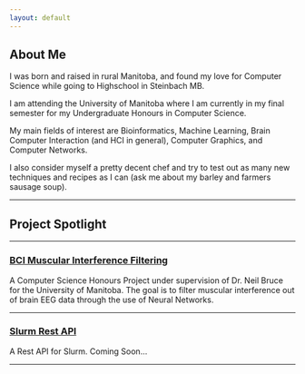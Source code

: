 ```yaml
---
layout: default
---
```


## About Me

I was born and raised in rural Manitoba, and found my love for Computer Science while going to Highschool in Steinbach MB. 

I am attending the University of Manitoba where I am currently in my final semester for my Undergraduate Honours in Computer Science.

My main fields of interest are Bioinformatics, Machine Learning, Brain Computer Interaction (and HCI in general), Computer Graphics, and Computer Networks. 

I also consider myself a pretty decent chef and try to test out as many new techniques and recipes as I can (ask me about my barley and farmers sausage soup).

---

## Project Spotlight

---

### [BCI Muscular Interference Filtering](/projects/bci/)

A Computer Science Honours Project under supervision of Dr. Neil Bruce for the University of Manitoba. The goal is to filter muscular interference out of brain EEG data through the use of Neural Networks.

---

### [Slurm Rest API](/projects/slurm-rest-api/)

A Rest API for Slurm. Coming Soon...

---
